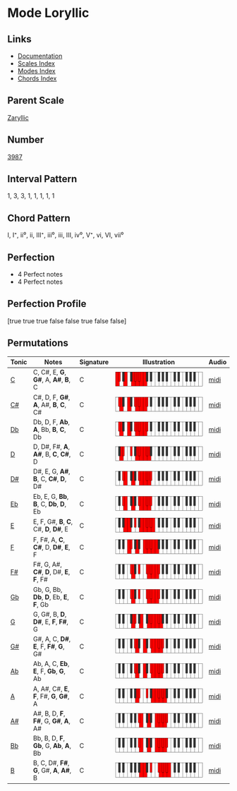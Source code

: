 # Mode Loryllic

## Links

- [Documentation](index.md)
- [Scales Index](Scales.md)
- [Modes Index](Modes.md)
- [Chords Index](Chords.md)

## Parent Scale

[Zaryllic](ScaleZaryllic.md)

## Number

[3987](https://ianring.com/musictheory/scales/3987)

## Interval Pattern

1, 3, 3, 1, 1, 1, 1, 1

## Chord Pattern

I, I⁺, ii⁰, ii, III⁺, iii⁰, iii, III, iv⁰, V⁺, vi, VI, vii⁰

## Perfection

- 4 Perfect notes
- 4 Perfect notes

## Perfection Profile

[true true true false false true false false]

## Permutations

| Tonic | Notes | Signature | Illustration | Audio |
|-------|-------|-----------|--------------|-------|
| [C](ModeCNaturalLoryllic.md) | C, C#, E, **G**, **G#**, A, **A#**, **B**, C | C | ![CNaturalLoryllic](ModeCNaturalLoryllic.png) | [midi](https://github.com/edipermadi/music/blob/main/docs/ModeCNaturalLoryllic.mid?raw=true) |
| [C#](ModeCSharpLoryllic.md) | C#, D, F, **G#**, **A**, A#, **B**, **C**, C# | C | ![CSharpLoryllic](ModeCSharpLoryllic.png) | [midi](https://github.com/edipermadi/music/blob/main/docs/ModeCSharpLoryllic.mid?raw=true) |
| [Db](ModeDFlatLoryllic.md) | Db, D, F, **Ab**, **A**, Bb, **B**, **C**, Db | C | ![DFlatLoryllic](ModeDFlatLoryllic.png) | [midi](https://github.com/edipermadi/music/blob/main/docs/ModeDFlatLoryllic.mid?raw=true) |
| [D](ModeDNaturalLoryllic.md) | D, D#, F#, **A**, **A#**, B, **C**, **C#**, D | C | ![DNaturalLoryllic](ModeDNaturalLoryllic.png) | [midi](https://github.com/edipermadi/music/blob/main/docs/ModeDNaturalLoryllic.mid?raw=true) |
| [D#](ModeDSharpLoryllic.md) | D#, E, G, **A#**, **B**, C, **C#**, **D**, D# | C | ![DSharpLoryllic](ModeDSharpLoryllic.png) | [midi](https://github.com/edipermadi/music/blob/main/docs/ModeDSharpLoryllic.mid?raw=true) |
| [Eb](ModeEFlatLoryllic.md) | Eb, E, G, **Bb**, **B**, C, **Db**, **D**, Eb | C | ![EFlatLoryllic](ModeEFlatLoryllic.png) | [midi](https://github.com/edipermadi/music/blob/main/docs/ModeEFlatLoryllic.mid?raw=true) |
| [E](ModeENaturalLoryllic.md) | E, F, G#, **B**, **C**, C#, **D**, **D#**, E | C | ![ENaturalLoryllic](ModeENaturalLoryllic.png) | [midi](https://github.com/edipermadi/music/blob/main/docs/ModeENaturalLoryllic.mid?raw=true) |
| [F](ModeFNaturalLoryllic.md) | F, F#, A, **C**, **C#**, D, **D#**, **E**, F | C | ![FNaturalLoryllic](ModeFNaturalLoryllic.png) | [midi](https://github.com/edipermadi/music/blob/main/docs/ModeFNaturalLoryllic.mid?raw=true) |
| [F#](ModeFSharpLoryllic.md) | F#, G, A#, **C#**, **D**, D#, **E**, **F**, F# | C | ![FSharpLoryllic](ModeFSharpLoryllic.png) | [midi](https://github.com/edipermadi/music/blob/main/docs/ModeFSharpLoryllic.mid?raw=true) |
| [Gb](ModeGFlatLoryllic.md) | Gb, G, Bb, **Db**, **D**, Eb, **E**, **F**, Gb | C | ![GFlatLoryllic](ModeGFlatLoryllic.png) | [midi](https://github.com/edipermadi/music/blob/main/docs/ModeGFlatLoryllic.mid?raw=true) |
| [G](ModeGNaturalLoryllic.md) | G, G#, B, **D**, **D#**, E, **F**, **F#**, G | C | ![GNaturalLoryllic](ModeGNaturalLoryllic.png) | [midi](https://github.com/edipermadi/music/blob/main/docs/ModeGNaturalLoryllic.mid?raw=true) |
| [G#](ModeGSharpLoryllic.md) | G#, A, C, **D#**, **E**, F, **F#**, **G**, G# | C | ![GSharpLoryllic](ModeGSharpLoryllic.png) | [midi](https://github.com/edipermadi/music/blob/main/docs/ModeGSharpLoryllic.mid?raw=true) |
| [Ab](ModeAFlatLoryllic.md) | Ab, A, C, **Eb**, **E**, F, **Gb**, **G**, Ab | C | ![AFlatLoryllic](ModeAFlatLoryllic.png) | [midi](https://github.com/edipermadi/music/blob/main/docs/ModeAFlatLoryllic.mid?raw=true) |
| [A](ModeANaturalLoryllic.md) | A, A#, C#, **E**, **F**, F#, **G**, **G#**, A | C | ![ANaturalLoryllic](ModeANaturalLoryllic.png) | [midi](https://github.com/edipermadi/music/blob/main/docs/ModeANaturalLoryllic.mid?raw=true) |
| [A#](ModeASharpLoryllic.md) | A#, B, D, **F**, **F#**, G, **G#**, **A**, A# | C | ![ASharpLoryllic](ModeASharpLoryllic.png) | [midi](https://github.com/edipermadi/music/blob/main/docs/ModeASharpLoryllic.mid?raw=true) |
| [Bb](ModeBFlatLoryllic.md) | Bb, B, D, **F**, **Gb**, G, **Ab**, **A**, Bb | C | ![BFlatLoryllic](ModeBFlatLoryllic.png) | [midi](https://github.com/edipermadi/music/blob/main/docs/ModeBFlatLoryllic.mid?raw=true) |
| [B](ModeBNaturalLoryllic.md) | B, C, D#, **F#**, **G**, G#, **A**, **A#**, B | C | ![BNaturalLoryllic](ModeBNaturalLoryllic.png) | [midi](https://github.com/edipermadi/music/blob/main/docs/ModeBNaturalLoryllic.mid?raw=true) |
